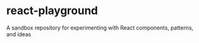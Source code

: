 # react-playground
A sandbox repository for experimenting with React components, patterns, and ideas
